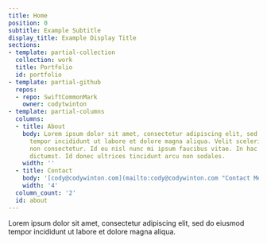 ```yaml
---
title: Home
position: 0
subtitle: Example Subtitle
display_title: Example Display Title
sections:
- template: partial-collection
  collection: work
  title: Portfolio
  id: portfolio
- template: partial-github
  repos:
  - repo: SwiftCommonMark
    owner: codytwinton
- template: partial-columns
  columns:
  - title: About
    body: Lorem ipsum dolor sit amet, consectetur adipiscing elit, sed do eiusmod
      tempor incididunt ut labore et dolore magna aliqua. Velit scelerisque in dictum
      non consectetur. Id eu nisl nunc mi ipsum faucibus vitae. In hac habitasse platea
      dictumst. Id donec ultrices tincidunt arcu non sodales.
    width: ''
  - title: Contact
    body: '[cody@codywinton.com](mailto:cody@codywinton.com "Contact Me")'
    width: '4'
  column_count: '2'
  id: about
---
```


Lorem ipsum dolor sit amet, consectetur adipiscing elit, sed do eiusmod tempor incididunt ut labore et dolore magna aliqua.
